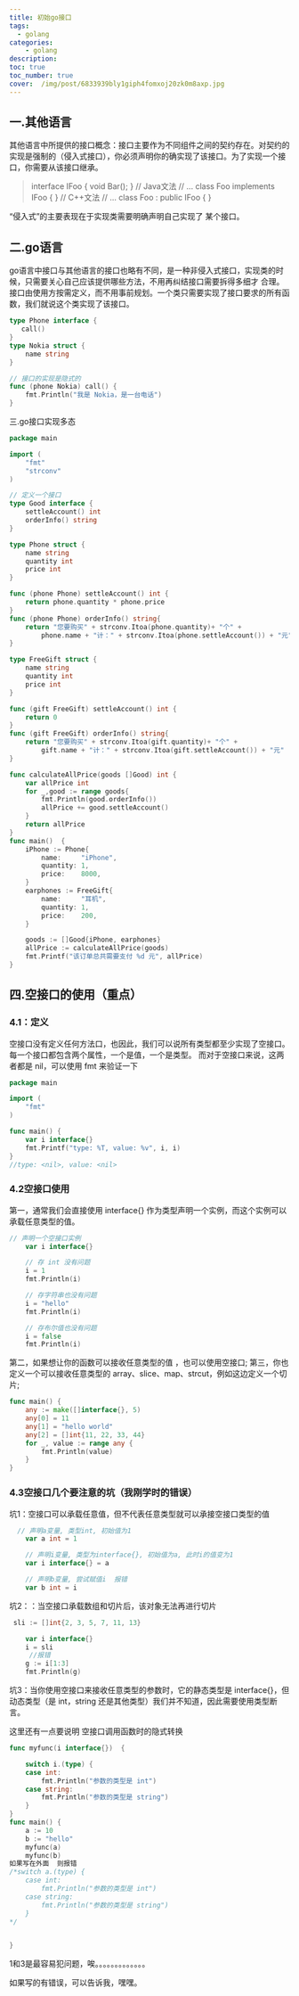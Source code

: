 ```yaml
---
title: 初始go接口
tags:
  - golang 
categories:
	- golang
description: 
toc: true
toc_number: true
cover:  /img/post/6833939bly1giph4fomxoj20zk0m8axp.jpg
---
```



## 一.其他语言 
其他语言中所提供的接口概念：接口主要作为不同组件之间的契约存在。对契约的实现是强制的（侵入式接口），你必须声明你的确实现了该接口。为了实现一个接口，你需要从该接口继承。
>interface IFoo {
void Bar();
}
// Java文法 // ...
class Foo implements IFoo {
}
// C++文法 // ...
class Foo : public IFoo {
}    



“侵入式”的主要表现在于实现类需要明确声明自己实现了 某个接口。

## 二.go语言
go语言中接口与其他语言的接口也略有不同，是一种非侵入式接口，实现类的时候，只需要关心自己应该提供哪些方法，不用再纠结接口需要拆得多细才 合理。接口由使用方按需定义，而不用事前规划。一个类只需要实现了接口要求的所有函数，我们就说这个类实现了该接口。
```go
type Phone interface {
   call()
}
type Nokia struct {
    name string
}

// 接口的实现是隐式的
func (phone Nokia) call() {
    fmt.Println("我是 Nokia，是一台电话")
}
```
三.go接口实现多态
```go
package main

import (
    "fmt"
    "strconv"
)

// 定义一个接口
type Good interface {
    settleAccount() int
    orderInfo() string
}

type Phone struct {
    name string
    quantity int
    price int
}

func (phone Phone) settleAccount() int {
    return phone.quantity * phone.price
}
func (phone Phone) orderInfo() string{
    return "您要购买" + strconv.Itoa(phone.quantity)+ "个" +
        phone.name + "计：" + strconv.Itoa(phone.settleAccount()) + "元"
}

type FreeGift struct {
    name string
    quantity int
    price int
}

func (gift FreeGift) settleAccount() int {
    return 0
}
func (gift FreeGift) orderInfo() string{
    return "您要购买" + strconv.Itoa(gift.quantity)+ "个" +
        gift.name + "计：" + strconv.Itoa(gift.settleAccount()) + "元"
}

func calculateAllPrice(goods []Good) int {
    var allPrice int
    for _,good := range goods{
        fmt.Println(good.orderInfo())
        allPrice += good.settleAccount()
    }
    return allPrice
}
func main()  {
    iPhone := Phone{
        name:     "iPhone",
        quantity: 1,
        price:    8000,
    }
    earphones := FreeGift{
        name:     "耳机",
        quantity: 1,
        price:    200,
    }

    goods := []Good{iPhone, earphones}
    allPrice := calculateAllPrice(goods)
    fmt.Printf("该订单总共需要支付 %d 元", allPrice)
}
```

## 四.空接口的使用（重点）
### 4.1：定义
空接口没有定义任何方法口，也因此，我们可以说所有类型都至少实现了空接口。
每一个接口都包含两个属性，一个是值，一个是类型。
而对于空接口来说，这两者都是 nil，可以使用 fmt 来验证一下
```go
package main

import (
    "fmt"
)

func main() {
    var i interface{}
    fmt.Printf("type: %T, value: %v", i, i)
}
//type: <nil>, value: <nil>
```

### 4.2空接口使用
第一，通常我们会直接使用 interface{} 作为类型声明一个实例，而这个实例可以承载任意类型的值。
```go
// 声明一个空接口实例
    var i interface{}

    // 存 int 没有问题
    i = 1
    fmt.Println(i)

    // 存字符串也没有问题
    i = "hello"
    fmt.Println(i)

    // 存布尔值也没有问题
    i = false
    fmt.Println(i)
```
第二，如果想让你的函数可以接收任意类型的值 ，也可以使用空接口;
第三，你也定义一个可以接收任意类型的 array、slice、map、strcut，例如这边定义一个切片;
```go
func main() {
    any := make([]interface{}, 5)
    any[0] = 11
    any[1] = "hello world"
    any[2] = []int{11, 22, 33, 44}
    for _, value := range any {
        fmt.Println(value)
    }
}
```

### 4.3空接口几个要注意的坑（我刚学时的错误）
坑1：空接口可以承载任意值，但不代表任意类型就可以承接空接口类型的值
```go
  // 声明a变量, 类型int, 初始值为1
    var a int = 1

    // 声明i变量, 类型为interface{}, 初始值为a, 此时i的值变为1
    var i interface{} = a

    // 声明b变量, 尝试赋值i  报错
    var b int = i
 ```
坑2：：当空接口承载数组和切片后，该对象无法再进行切片
```go
 sli := []int{2, 3, 5, 7, 11, 13}

    var i interface{}
    i = sli
     //报错
    g := i[1:3]
    fmt.Println(g)
```
坑3：当你使用空接口来接收任意类型的参数时，它的静态类型是 interface{}，但动态类型（是 int，string 还是其他类型）我们并不知道，因此需要使用类型断言。

这里还有一点要说明   空接口调用函数时的隐式转换
```go
func myfunc(i interface{})  {

    switch i.(type) {
    case int:
        fmt.Println("参数的类型是 int")
    case string:
        fmt.Println("参数的类型是 string")
    }
}
func main() {
    a := 10
    b := "hello"
    myfunc(a)
    myfunc(b)
如果写在外面  则报错
/*switch a.(type) {
    case int:
        fmt.Println("参数的类型是 int")
    case string:
        fmt.Println("参数的类型是 string")
    }
*/


}
```
1和3是最容易犯问题，唉。。。。。。。。。。。。。

如果写的有错误，可以告诉我，嘿嘿。